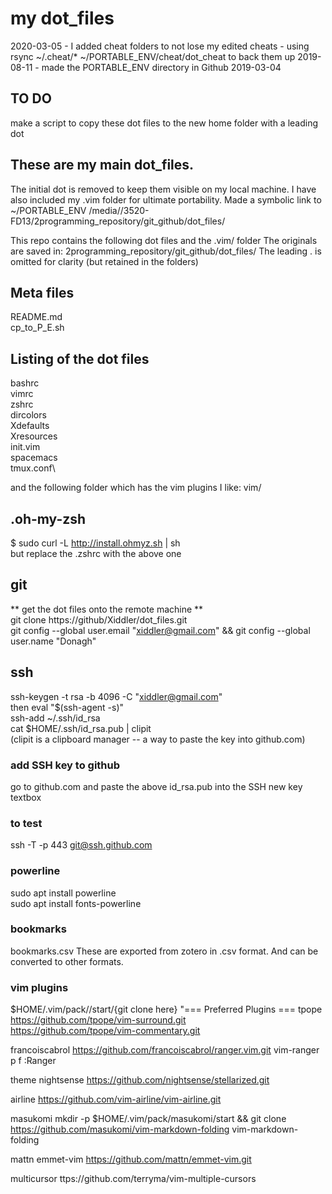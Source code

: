 # my dot_files
2020-03-05 - I added cheat folders to not lose my edited cheats - using rsync ~/.cheat/* ~/PORTABLE_ENV/cheat/dot_cheat to back them up 
2019-08-11 - made the PORTABLE_ENV directory in Github
2019-03-04 

## TO DO
make a script to copy these dot files to the new home folder with a leading dot


## These are my main dot_files. 
The initial dot is removed to keep them visible on my local machine.
I have also included my .vim folder for ultimate portability.
Made a symbolic link to ~/PORTABLE_ENV
/media/<myname>/3520-FD13/2programming_repository/git_github/dot_files/

This repo contains the following dot files and the .vim/ folder
The originals are saved in: 2programming_repository/git_github/dot_files/
The leading . is omitted for clarity (but retained in the folders)

## Meta files
README.md\
cp_to_P_E.sh

## Listing of the dot files
bashrc\
vimrc\
zshrc\
dircolors\
Xdefaults\
Xresources\
init.vim\
spacemacs\
tmux.conf\

and the following folder which has the vim plugins I like:
vim/


## .oh-my-zsh
$ sudo curl -L http://install.ohmyz.sh | sh\
but replace the .zshrc with the above one

## git
** get the dot files onto the remote machine **\
git clone https://github/Xiddler/dot_files.git\
git config --global user.email "xiddler@gmail.com" &&   git config --global user.name "Donagh"

## ssh
ssh-keygen -t rsa -b 4096 -C "xiddler@gmail.com"\
then
eval "$(ssh-agent -s)"\
ssh-add ~/.ssh/id_rsa\
cat $HOME/.ssh/id_rsa.pub | clipit\
(clipit is a clipboard manager -- a way to paste the key into github.com)

### add SSH key to github
go to github.com and paste the above id_rsa.pub into the SSH new key textbox
### to test
ssh -T -p 443 git@ssh.github.com

### powerline
sudo apt install powerline\
sudo apt install fonts-powerline


### bookmarks
bookmarks.csv
These are exported from zotero in .csv format. And can be converted to other formats.


### vim plugins
$HOME/.vim/pack/<plugin>/start/{git clone here}
"=== Preferred Plugins === 
tpope
https://github.com/tpope/vim-surround.git  
https://github.com/tpope/vim-commentary.git  

francoiscabrol
https://github.com/francoiscabrol/ranger.vim.git
vim-ranger
p <leader>f :Ranger<CR>

theme
nightsense
https://github.com/nightsense/stellarized.git

airline
https://github.com/vim-airline/vim-airline.git

masukomi
mkdir -p $HOME/.vim/pack/masukomi/start && git clone https://github.com/masukomi/vim-markdown-folding
vim-markdown-folding

mattn
emmet-vim
https://github.com/mattn/emmet-vim.git

multicursor
ttps://github.com/terryma/vim-multiple-cursors
